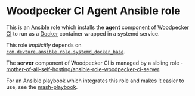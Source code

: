 # Woodpecker CI Agent Ansible role

This is an [Ansible](https://www.ansible.com/) role which installs the **agent** component of [Woodpecker CI](https://woodpecker-ci.org/) to run as a [Docker](https://www.docker.com/) container wrapped in a systemd service.

This role *implicitly* depends on [`com.devture.ansible.role.systemd_docker_base`](https://github.com/devture/com.devture.ansible.role.systemd_docker_base).

The **server** component of Woodpecker CI is managed by a sibling role - [mother-of-all-self-hosting/ansible-role-woodpecker-ci-server](https://github.com/mother-of-all-self-hosting/ansible-role-woodpecker-ci-server).

For an Ansible playbook which integrates this role and makes it easier to use, see the [mash-playbook](https://github.com/mother-of-all-self-hosting/mash-playbook).
